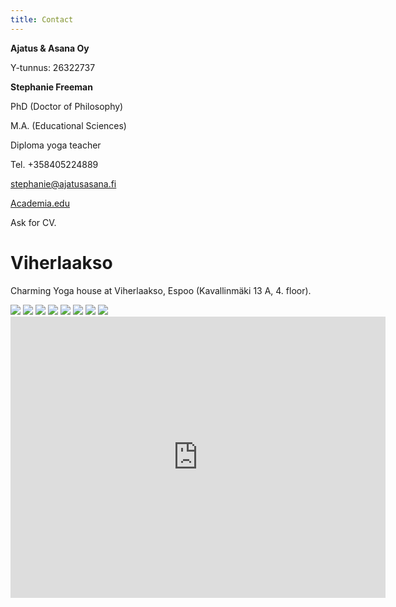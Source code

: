 ```yaml
---
title: Contact
---
```


**Ajatus & Asana Oy**

Y-tunnus: 26322737


**Stephanie Freeman**

PhD (Doctor of Philosophy)

M.A. (Educational Sciences)

Diploma yoga teacher

Tel. +358405224889

[stephanie@ajatusasana.fi](mailto:stephanie@ajatusasana.fi)

[Academia.edu](http://helsinki.academia.edu/NStephanieFreeman)

Ask for CV.

**Viherlaakso**
===============

Charming Yoga house at Viherlaakso, Espoo (Kavallinmäki 13 A, 4. floor).

<div class="tilat">
<image class="side-image" src="/img/viher1.jpg"/>
<image class="side-image" src="/img/viher2.jpg"/>
<image class="side-image" src="/img/viher3.jpg"/>
<image class="side-image" src="/img/viher4.jpg"/>
<image class="side-image" src="/img/viher5.jpg"/>
<image class="side-image" src="/img/viher6.jpg"/>
<image class="side-image" src="/img/viher7.jpg"/>
<image class="side-image" src="/img/gongi.jpg"/>
</div>

<iframe src="https://www.google.com/maps/embed?pb=!1m18!1m12!1m3!1d1981.3967192994915!2d24.7372834!3d60.223812499999866!2m3!1f0!2f0!3f0!3m2!1i1024!2i768!4f13.1!3m3!1m2!1s0x468df41ce1bf5bc1%3A0xe885cd13348378e2!2sKavallinm%C3%A4ki+13%2C+02710+Espoo!5e0!3m2!1sfi!2sfi!4v1405882203459" width="600" height="450" frameborder="0" style="border:0" class="location-map"></iframe>

